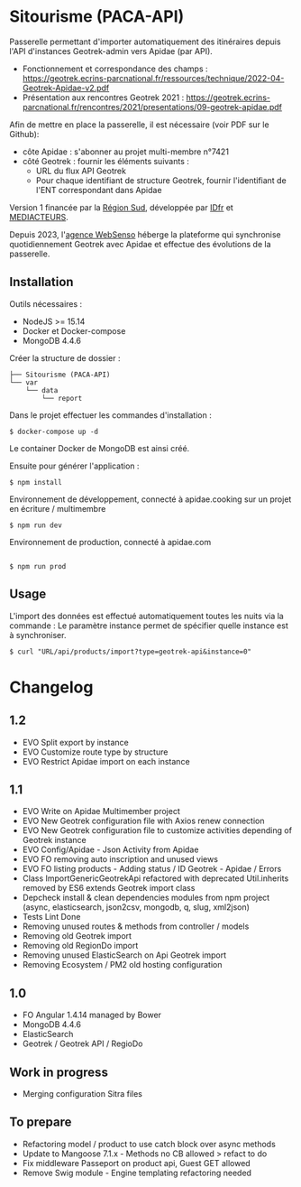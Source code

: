# Sitourisme (PACA-API)

Passerelle permettant d'importer automatiquement des itinéraires depuis l'API d'instances Geotrek-admin vers Apidae (par API).

- Fonctionnement et correspondance des champs : https://geotrek.ecrins-parcnational.fr/ressources/technique/2022-04-Geotrek-Apidae-v2.pdf
- Présentation aux rencontres Geotrek 2021 : https://geotrek.ecrins-parcnational.fr/rencontres/2021/presentations/09-geotrek-apidae.pdf

Afin de mettre en place la passerelle, il est nécessaire (voir PDF sur le Github):
- côte Apidae : s'abonner au projet multi-membre n°7421 
- côté Geotrek : fournir les éléments suivants :
  - URL du flux API Geotrek
  - Pour chaque identifiant de structure Geotrek, fournir l'identifiant de l'ENT correspondant dans Apidae 

Version 1 financée par la [Région Sud](https://www.maregionsud.fr), développée par [IDfr](https://www.idfr.net) et [MEDIACTEURS](https://mediacteurs.net).

Depuis 2023, l'[agence WebSenso](https://www.websenso.com) héberge la plateforme qui synchronise quotidiennement Geotrek avec Apidae et effectue des évolutions de la passerelle.

## Installation

Outils nécessaires :

- NodeJS >= 15.14
- Docker et Docker-compose
- MongoDB 4.4.6

Créer la structure de dossier :

```
├── Sitourisme (PACA-API)
└── var
    └── data
        └── report
```

Dans le projet effectuer les commandes d'installation : 

```
$ docker-compose up -d
```
Le container Docker de MongoDB est ainsi créé.

Ensuite pour générer l'application :

```
$ npm install
```

Environnement de développement, connecté à apidae.cooking sur un projet en écriture / multimembre
```
$ npm run dev 
```

Environnement de production, connecté à apidae.com 
```

$ npm run prod
```

## Usage

L'import des données est effectué automatiquement toutes les nuits via la commande : 
Le paramètre instance permet de spécifier quelle instance est à synchroniser.

```
$ curl "URL/api/products/import?type=geotrek-api&instance=0"
```

# Changelog

## 1.2 
- EVO Split export by instance
- EVO Customize route type by structure
- EVO Restrict Apidae import on each instance

## 1.1 
- EVO Write on Apidae Multimember project
- EVO New Geotrek configuration file with Axios renew connection
- EVO New Geotrek configuration file to customize activities depending of Geotrek instance
- EVO Config/Apidae - Json Activity from Apidae
- EVO FO removing auto inscription and unused views
- EVO FO listing products - Adding status / ID Geotrek - Apidae / Errors
- Class ImportGenericGeotrekApi refactored with deprecated Util.inherits removed by ES6 extends Geotrek import class
- Depcheck install & clean dependencies modules from npm project (async, elasticsearch, json2csv, mongodb, q, slug, xml2json)
- Tests Lint Done
- Removing unused routes & methods from controller / models
- Removing old Geotrek import 
- Removing old RegionDo import
- Removing unused ElasticSearch on Api Geotrek import
- Removing Ecosystem / PM2 old hosting configuration

## 1.0
- FO Angular 1.4.14 managed by Bower
- MongoDB 4.4.6
- ElasticSearch
- Geotrek / Geotrek API / RegioDo

## Work in progress
- Merging configuration Sitra files


## To prepare
- Refactoring model / product to use catch block over async methods
- Update to Mangoose 7.1.x - Methods no CB allowed > refact to do 
- Fix middleware Passeport on product api, Guest GET allowed
- Remove Swig module - Engine templating refactoring needed
